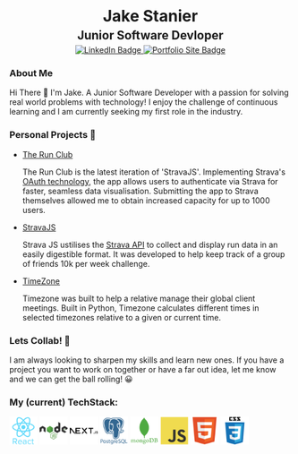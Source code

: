 <!-- <link rel="stylesheet" href="devicon.min.css"> -->
<div id="header" align="center">
    <h1 style="border: 0; margin-top: 0; margin-bottom: 5px;">Jake Stanier</h1>
    <h2 style="border: 0; margin-top: 0; margin-bottom: 5px;">Junior Software Devloper</h2>
    <div id="badges" style="margin-bottom: 10px">
    <a href="https://www.linkedin.com/in/jake-stanier-017267283/">
        <img src="https://img.shields.io/badge/LinkedIn-blue?logo=linkedin&style=for-the-badge" alt="LinkedIn Badge"/>
    </a>
    <a href="https://www.jakestanier.com">
        <img src="https://img.shields.io/badge/Portfolio_Site-purple?logo=appveyor&logoColor=white&style=for-the-badge" alt="Portfolio Site Badge"/>
    </a>
    <!-- <a href="./Jake Stanier - CV.pdf" download>
        <img src="https://img.shields.io/badge/CV-red?style=for-the-badge&logo=adobeacrobatreader" alt="Download CV Badge"/>
    </a> -->
    </div>
</div>
<h3>About Me</h3>
<p>Hi There 👋 I'm Jake. A Junior Software Developer with a passion for solving real world problems with technology! I enjoy the challenge of continuous learning and I am currently seeking my first role in the industry.</p>

<h3>Personal Projects 🤖</h3>
<ul style="margin-bottom: 15px">
    <li>
        <a href="https://the-run-club.netlify.app/">The Run Club</a><p>The Run Club is the latest iteration of 'StravaJS'. Implementing Strava's <span><a href="https://developers.strava.com/docs/authentication/">OAuth technology</a></span>, the app allows users to authenticate via Strava for faster, seamless data visualisation. Submitting the app to Strava themselves allowed me to obtain increased capacity for up to 1000 users.</p>
    </li>
    <li>
        <a href="https://stravajs.netlify.app/">StravaJS</a><p>Strava JS ustilises the <span><a href="https://developers.strava.com/docs/reference/">Strava API</a></span> to collect and display run data in an easily digestible format. It was developed to help keep track of a group of friends 10k per week challenge.</p>
    </li>
    <li>
        <a href="https://github.com/jake-stan92/timezone">TimeZone</a><p>Timezone was built to help a relative manage their global client meetings. Built in Python, Timezone calculates different times in selected timezones relative to a given or current time.</p>
    </li>
</ul>

<h3>Lets Collab! 🙌</h3>
<p>I am always looking to sharpen my skills and learn new ones. If you have a project you want to work on together or have a far out idea, let me know and we can get the ball rolling! 😀</p>

<h3>My (current) TechStack:</h3>
<div id="tech-stack-icons">
    <img src="./images/react.svg" style="width: 50px">
    <img src="./images/nodeJS.svg" style="width: 50px">
    <img src="./images/nextJS.svg" style="width: 50px">
    <img src="./images/postgreSQL.svg" style="width: 50px">
    <img src="./images/mongoDB.svg" style="width: 50px">
    <img src="./images/javascript.svg" style="width: 50px">
    <img src="./images/html.svg" style="width: 50px">
    <img src="./images/css.svg" style="width: 50px">
</div>

<!--
**jake-stan92/jake-stan92** is a ✨ _special_ ✨ repository because its `README.md` (this file) appears on your GitHub profile.

Here are some ideas to get you started:

- 🔭 I’m currently working on ...
- 🌱 I’m currently learning ...
- 👯 I’m looking to collaborate on ...
- 🤔 I’m looking for help with ...
- 💬 Ask me about ...
- 📫 How to reach me: ...
- 😄 Pronouns: ...
- ⚡ Fun fact: ...
-->
